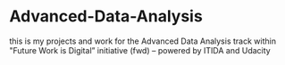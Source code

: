 # Advanced-Data-Analysis
this is my projects and work for the Advanced Data Analysis track within "Future Work is Digital” initiative (fwd) – powered by ITIDA and Udacity
